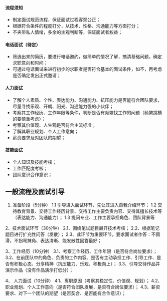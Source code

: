 #### 流程须知

* 制定面试规范流程，保证面试过程客观公正；
* 根据符合条件的程度打分，从技术、性格、沟通能力等方面打分；
* 不夹带私人情绪，多余的主观判断等，保证面试者权益；


#### 电话面试（待定）

* 筛选出来的简历，要进行电话邀约，做简单的情况了解，搞清基础问题，确定求职意向和时间；
* 可通过电话面试来进行初步的求职者是否符合基本的面试条件，如不，再考虑是否确定发出正式邀请；


#### 人力面试

* 了解个人素质、个性、表达能力、沟通能力、抗压能力是否能符合团队要求，尽量寻找乐观、开朗、阳光、沟通能力强的小伙伴；
* 考察其工作经历、工作年限等条件，判断是否有频繁找工作的问题（频繁跳槽的要慎重考虑）；
* 考察其价值观、人生观是否符合主流标准；
* 了解其职业规划、个人工作意向；
* 薪资要求及对团队的期望；
 

#### 技能面试

* 个人知识及技能考核；
* 工作匹配度考核；
* 团队意识合作意识；



## 一般流程及面试引导

1. 准备阶段（5分钟）
   1.1 引导进入面试环节，先让其进入自我介绍环节；
   1.2 交待教育背景、交待工作经历背景、交待工作主要负责内容、交待其擅长技术等（表达能力、沟通能力）；
   1.3 提问专业、工作主要承担角色、团队背景等

2、技术面试环节（30分钟）
	2.1、围绕笔试题目展开技术考核；
	2.2、根据笔记题目进行扩充性问答（发散）；
	2.3、此环节为重要环节，要求面试者作答：不圆滑，不拐弯抹角、表达清晰、能发散性回答最好；

3、工作经历（10分钟）
	3.1、考察工作经历、工作年限（是否符合岗位要求）；
	3.2、在前团队中的角色、负责的工作内容、是否有主动承担工作、引导工作、是否有积极心态、分享精神（抗压能力、乐观、积极向上）；
	3.3、引导交待作品并演示作品（没有作品演示打低分）；

4、 人力面试（10分钟）
	4.1、离职原因（考察其稳定性、价值观、规划）；
	4.2、职业规划、个人工作意向（是否符合团队发展，是否符合岗位要求）；
	4.3、薪资要求、对下一个团队的期望（是否契合、是否能有合作意识）；


